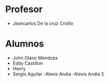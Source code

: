 # Profesor

- Jeancarlos De la cruz Criollo

# Alumnos
- John Olano Mendoza
- Eddy Castillon
- Henry
- Sergio Aguilar
-Alexis Andia
-Alexis Andia 2

